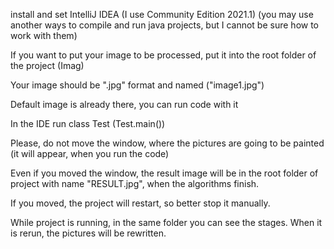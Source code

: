 install and set IntelliJ IDEA (I use Community Edition 2021.1) (you may use another ways to compile and run java projects, but I cannot be sure how to work with them)

If you want to put your image to be processed, put it into the root folder of the project (Imag)

Your image should be ".jpg" format and named ("image1.jpg")

Default image is already there, you can run code with it

In the IDE run class Test (Test.main())

Please, do not move the window, where the pictures are going to be painted (it will appear, when you run the code)

Even if you moved the window, the result image will be in the root folder of project with name "RESULT.jpg", when the algorithms finish.

If you moved, the project will restart, so better stop it manually.

While project is running, in the same folder you can see the stages. When it is rerun, the pictures will be rewritten.